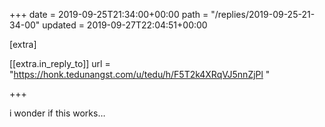 +++
date = 2019-09-25T21:34:00+00:00
path = "/replies/2019-09-25-21-34-00"
updated = 2019-09-27T22:04:51+00:00

[extra]

[[extra.in_reply_to]]
url = "https://honk.tedunangst.com/u/tedu/h/F5T2k4XRqVJ5nnZjPl "

+++

i wonder if this works… [](https://fed.brid.gy)